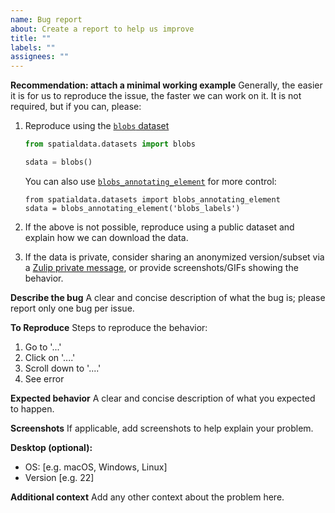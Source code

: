 ```yaml
---
name: Bug report
about: Create a report to help us improve
title: ""
labels: ""
assignees: ""
---
```


**Recommendation: attach a minimal working example**
Generally, the easier it is for us to reproduce the issue, the faster we can work on it. It is not required, but if you can, please:

1. Reproduce using the [`blobs` dataset](https://spatialdata.scverse.org/en/latest/generated/spatialdata.datasets.blobs.html)

    ```python
    from spatialdata.datasets import blobs

    sdata = blobs()
    ```

    You can also use [`blobs_annotating_element`](https://spatialdata.scverse.org/en/latest/generated/spatialdata.datasets.blobs_annotating_element.html) for more control:

    ```
    from spatialdata.datasets import blobs_annotating_element
    sdata = blobs_annotating_element('blobs_labels')
    ```

2. If the above is not possible, reproduce using a public dataset and explain how we can download the data.
3. If the data is private, consider sharing an anonymized version/subset via a [Zulip private message](https://scverse.zulipchat.com/#user/480560), or provide screenshots/GIFs showing the behavior.

**Describe the bug**
A clear and concise description of what the bug is; please report only one bug per issue.

**To Reproduce**
Steps to reproduce the behavior:

1. Go to '...'
2. Click on '....'
3. Scroll down to '....'
4. See error

**Expected behavior**
A clear and concise description of what you expected to happen.

**Screenshots**
If applicable, add screenshots to help explain your problem.

**Desktop (optional):**

- OS: [e.g. macOS, Windows, Linux]
- Version [e.g. 22]

**Additional context**
Add any other context about the problem here.

